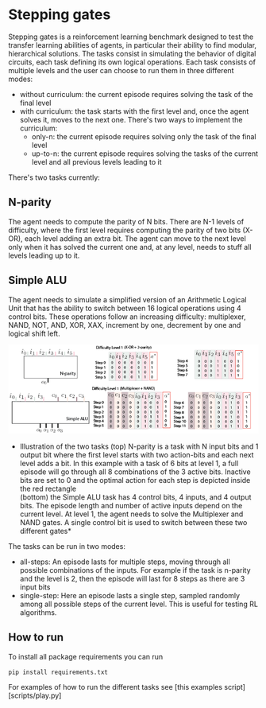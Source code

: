 # Stepping gates

Stepping gates is a reinforcement learning benchmark designed to test the transfer 
learning abilities of agents, in particular their ability to find modular, hierarchical solutions.
The tasks consist in simulating the behavior of digital circuits, each task defining its own logical
operations. Each task consists of multiple levels and the user can choose to run 
them in three different modes: 

* without curriculum: the current episode requires solving the task of the final level
* with curriculum: the task starts with the first level and, once the agent solves it, moves to the next one. There's two ways to implement the curriculum:
  * only-n: the current episode requires solving only the task of the final level
  * up-to-n: the current episode requires solving the tasks of the current level and all previous levels leading to it


There's two tasks currently:

## N-parity
The agent needs to compute the parity of N bits. There are N-1 levels of difficulty, where the first level requires computing the parity of two bits (X-OR), each level adding an extra bit. The agent can move to the next level only when it has solved the current one and, at any level, needs to stuff all levels leading up to it.


## Simple ALU
The agent needs to simulate a simplified version of an Arithmetic Logical Unit that has the ability to switch between 16 logical operations using 4 control bits.
These operations follow an increasing difficulty: multiplexer, NAND, NOT, AND, XOR, XAX, increment by one, decrement by one and logical shift left.


![Alt text](images/env_schematic.png)
* Illustration of the two tasks (top) N-parity is a task with N input bits and 1 output bit where the first level starts with two action-bits and each next level adds a bit. In this example with a task of 6 bits at level 1, a full episode will go through all 8 combinations of the 3 active bits. Inactive bits are set to 0 and the optimal action for each step is depicted inside the red rectangle  
     (bottom) the Simple ALU task has 4 control bits, 4 inputs, and 4 output bits. The episode length and number of active inputs depend on the current level. At level 1, the agent needs to solve the Multiplexer and NAND gates. A single control bit is used to switch between these two different gates*


The tasks can be run in two modes:

* all-steps: An episode lasts for multiple steps, moving through all possible combinations of the inputs. For example if the task is n-parity and the level is 2, then the episode will last for 8 steps as there are 3 input bits
* single-step: Here an episode lasts a single step, sampled randomly among all possible steps of the current level. This is useful for testing RL algorithms. 

## How to run

To install all package requirements you can run

```
pip install requirements.txt
```

For examples of how to run the different tasks see [this examples script][scripts/play.py]

